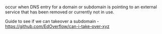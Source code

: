 occur when DNS entry for a domain or subdomain is pointing to an external service that has been removed or currently not in use.


Guide to see if we can takeover a subdomain - https://github.com/EdOverflow/can-i-take-over-xyz